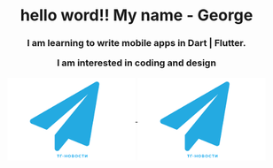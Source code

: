 <div id="header" align="center">
<h1>hello word!!
My name - George</h1>
<h3>
  I am learning to write mobile apps
  in Dart | Flutter.

  I am interested in coding and design

  <a href="https://t.me/Toniuse">
  <img align="center" alt="gif" widht="100" height="150" src="https://github.com/NewJuniorProgger/NewJuniorProgger/blob/main/%D0%91%D0%B5%D0%B7%20%D0%BD%D0%B0%D0%B7%D0%B2%D0%B0%D0%BD%D0%B8%D1%8F.png"/>
  
   <img align="center" alt="gif" widht="100" height="150" src="https://github.com/NewJuniorProgger/NewJuniorProgger/blob/main/%D0%91%D0%B5%D0%B7%20%D0%BD%D0%B0%D0%B7%D0%B2%D0%B0%D0%BD%D0%B8%D1%8F.png"/>
  
  
  
  </a>
</h3></div>


